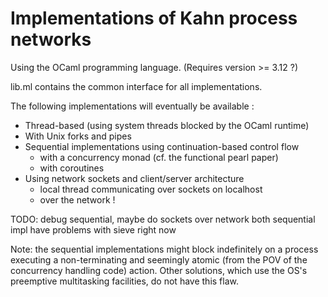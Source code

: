 Implementations of Kahn process networks
========================================

Using the OCaml programming language. (Requires version >= 3.12 ?)

lib.ml contains the common interface for all implementations.

The following implementations will eventually be available :
* Thread-based (using system threads blocked by the OCaml runtime)
* With Unix forks and pipes
* Sequential implementations using continuation-based control flow
  * with a concurrency monad (cf. the functional pearl paper)
  * with coroutines
* Using network sockets and client/server architecture
  * local thread communicating over sockets on localhost
  * over the network !

TODO: debug sequential, maybe do sockets over network
      both sequential impl have problems with sieve right now

Note: the sequential implementations might block indefinitely on a process
executing a non-terminating and seemingly atomic (from the POV of the
concurrency handling code) action. Other solutions, which use the OS's
preemptive multitasking facilities, do not have this flaw.

